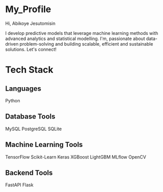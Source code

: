 # My_Profile

Hi, Abikoye Jesutomisin

I develop predictive models that leverage machine learning methods with advanced analytics and statistical modelling. I'm, passionate about data-driven problem-solving and building scalable, efficient and sustainable solutions. Let's connect!

# Tech Stack 

## Languages
Python

## Database Tools
MySQL PostgreSQL SQLite

## Machine Learning Tools
TensorFlow Scikit-Learn Keras XGBoost LightGBM MLflow OpenCV

## Backend Tools
FastAPI Flask
